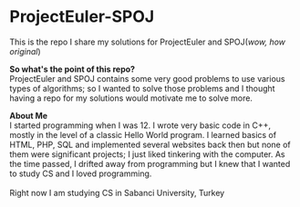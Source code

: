 # ProjectEuler-SPOJ
This is the repo I share my solutions for ProjectEuler and SPOJ(<i>wow, how original</i>)

<b>So what's the point of this repo?</b>
<br>
ProjectEuler and SPOJ contains some very good problems to use various types of algorithms; so I wanted to solve those problems and I thought having a repo for my solutions would motivate me to solve more.

<b>About Me</b><br>
I started programming when I was 12. I wrote very basic code in C++, mostly in the level of a classic Hello World program. I learned basics of HTML, PHP, SQL and implemented several websites back then but none of them were significant projects; I just liked tinkering with the computer. As the time passed, I drifted away from programming but I knew that I wanted to study CS and I loved programming.
<br>
<br>
Right now I am studying CS in Sabanci University, Turkey
